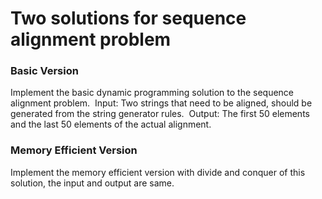 # Two solutions for sequence alignment problem

### Basic Version ###
Implement the basic dynamic programming solution to the sequence alignment problem.&nbsp;
Input: Two strings that need to be aligned, should be generated from the string generator rules.&nbsp;
Output: The first 50 elements and the last 50 elements of the actual alignment.

### Memory Efficient Version ###
Implement the memory efficient version with divide and conquer of this solution, the input and output are same.